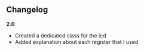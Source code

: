 ## Changelog

**2.0**
- Created a dedicated class for the lcd
- Added explanation about each register that I used
